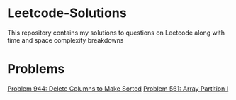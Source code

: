 # Leetcode-Solutions
This repository contains my solutions to questions on Leetcode along with time and space complexity breakdowns

# Problems
[Problem 944: Delete Columns to Make Sorted](../blob/master/easy/944_delete_columns_to_make_sorted.py)
[Problem 561: Array Partition I](../blob/master/easy/561_array_partition_I.py)
